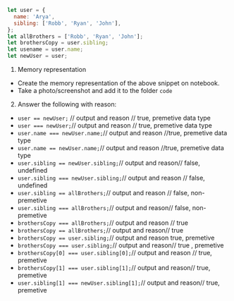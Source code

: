 ```js
let user = {
  name: 'Arya',
  sibling: ['Robb', 'Ryan', 'John'],
};
let allBrothers = ['Robb', 'Ryan', 'John'];
let brothersCopy = user.sibling;
let usename = user.name;
let newUser = user;
```

1. Memory representation

- Create the memory representation of the above snippet on notebook.
- Take a photo/screenshot and add it to the folder `code`

<!-- To add this image here use ![name](./hello.jpg) -->

2. Answer the following with reason:

- `user == newUser;` // output and reason // true, premetive data type
- `user === newUser;`// output and reason // true, premetive data type
- `user.name === newUser.name;`// output and reason //true, premetive data type
- `user.name == newUser.name;`// output and reason //true, premetive data type
- `user.sibling == newUser.sibling;`// output and reason// false, undefined
- `user.sibling === newUser.sibling;`// output and reason // false, undefined
- `user.sibling == allBrothers;`// output and reason // false, non-premetive
- `user.sibling === allBrothers;`// output and reason// false, non-premetive
- `brothersCopy === allBrothers;`// output and reason // true
- `brothersCopy == allBrothers;`// output and reason// true
- `brothersCopy == user.sibling;`// output and reason true, premetive
- `brothersCopy === user.sibling;`// output and reason// true , premetive
- `brothersCopy[0] === user.sibling[0];`// output and reason // true, premetive
- `brothersCopy[1] === user.sibling[1];`// output and reason// true, premetive
- `user.sibling[1] === newUser.sibling[1];`// output and reason// true, premetive
